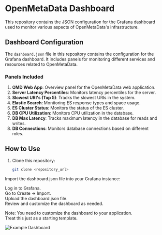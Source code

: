 # OpenMetaData Dashboard

This repository contains the JSON configuration for the Grafana dashboard used to monitor various aspects of OpenMetaData's infrastructure.

## Dashboard Configuration

The `dashboard.json` file in this repository contains the configuration for the Grafana dashboard. It includes panels for monitoring different services and resources related to OpenMetaData.

### Panels Included

1. **OMD Web App**: Overview panel for the OpenMetaData web application.
2. **Server Latency Percentiles**: Monitors latency percentiles for the server.
3. **Slowest URI's (Top 5)**: Tracks the slowest URIs in the system.
4. **Elastic Search**: Monitoring ES response types and space usage.
5. **ES Cluster Status**: Monitors the status of the ES cluster.
6. **DB CPU Utilization**: Monitors CPU utilization in the database.
7. **DB Max Latency**: Tracks maximum latency in the database for reads and writes.
8. **DB Connections**: Monitors database connections based on different roles.

## How to Use

1. Clone this repository:

   ```bash
   git clone <repository_url>
   
Import the dashboard.json file into your Grafana instance:

Log in to Grafana.   
Go to Create -> Import.   
Upload the dashboard.json file.   
Review and customize the dashboard as needed.   

Note: You need to customize the dashboard to your application.   
Treat this just as a starting template.  


![Example Dashboard](UI.png "Example Dashboard")
